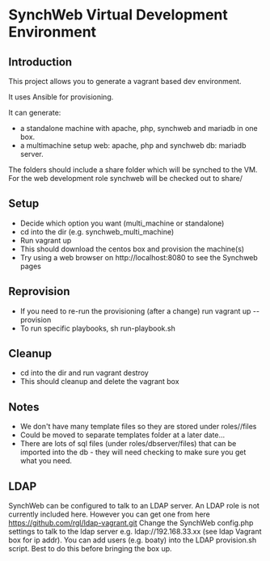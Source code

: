 # SynchWeb Virtual Development Environment

## Introduction
This project allows you to generate a vagrant based dev environment.

It uses Ansible for provisioning.

It can generate:
- a standalone machine with apache, php, synchweb and mariadb in one box.
- a multimachine setup web: apache, php and synchweb db: mariadb server.

The folders should include a share folder which will be synched to the VM.
For the web development role synchweb will be checked out to share/

## Setup
* Decide which option you want (multi_machine or standalone)
* cd into the dir (e.g. synchweb_multi_machine)
* Run vagrant up
* This should download the centos box and provision the machine(s)
* Try using a web browser on http://localhost:8080 to see the Synchweb pages

## Reprovision
* If you need to re-run the provisioning (after a change) run vagrant up --provision
* To run specific playbooks, sh run-playbook.sh <name of playbook>

## Cleanup
* cd into the dir and run vagrant destroy
* This should cleanup and delete the vagrant box

## Notes 
* We don't have many template files so they are stored under roles/<role>/files
* Could be moved to separate templates folder at a later date...
* There are lots of sql files (under roles/dbserver/files) that can be imported into the db - they will need checking to make sure you get what you need. 

## LDAP
SynchWeb can be configured to talk to an LDAP server.
An LDAP role is not currently included here.
However you can get one from here https://github.com/rgl/ldap-vagrant.git 
Change the SynchWeb config.php settings to talk to the ldap server e.g. ldap://192.168.33.xx (see ldap Vagrant box for ip addr).
You can add users (e.g. boaty) into the LDAP provision.sh script. Best to do this before bringing the box up.
